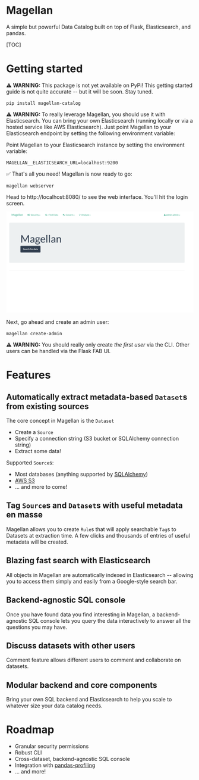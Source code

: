 # Magellan

A simple but powerful Data Catalog built on top of Flask, Elasticsearch, and pandas.

[TOC]

# Getting started

:warning: **WARNING:** This package is not yet available on PyPi! This getting started guide is not quite accurate -- but it will be soon. Stay tuned.

```
pip install magellan-catalog
```

:warning: **WARNING:** To really leverage Magellan, you should use it with Elasticsearch. You can bring your own Elasticsearch (running locally or via a hosted service like AWS Elasticsearch). Just point Magellan to your Elasticsearch endpoint by setting the following environment variable:

Point Magellan to your Elasticsearch instance by setting the environment variable:

```
MAGELLAN__ELASTICSEARCH_URL=localhost:9200
```

:white_check_mark: That's all you need! Magellan is now ready to go:

```
magellan webserver
```

Head to http://localhost:8080/ to see the web interface. You'll hit the login screen.

![](./docs/imgs/splash.png)

Next, go ahead and create an admin user:

```
magellan create-admin
```


:warning: **WARNING:** You should really only create *the first user* via the CLI. Other users can be handled via the Flask FAB UI.

# Features

## Automatically extract metadata-based `Dataset`s from existing sources

The core concept in Magellan is the `Dataset`

- Create a `Source`
- Specify a connection string (S3 bucket or SQLAlchemy connection string)
- Extract some data!

Supported `Source`s:
- Most databases (anything supported by [SQLAlchemy](https://docs.sqlalchemy.org/))
- [AWS S3](https://aws.amazon.com/s3)
- ... and more to come!

## Tag `Source`s and `Dataset`s with useful metadata en masse

Magellan allows you to create `Rule`s that will apply searchable `Tag`s to Datasets at extraction time. A few clicks and thousands of entries of useful metadata will be created.

## Blazing fast search with Elasticsearch

All objects in Magellan are automatically indexed in Elasticsearch -- allowing you to access them simply and easily from a Google-style search bar.

## Backend-agnostic SQL console

Once you have found data you find interesting in Magellan, a backend-agnostic SQL console lets you query the data interactively to answer all the questions you may have.

## Discuss datasets with other users

Comment feature allows different users to comment and collaborate on datasets.

## Modular backend and core components
Bring your own SQL backend and Elasticsearch to help you scale to whatever size your data catalog needs.

# Roadmap

- Granular security permissions
- Robust CLI
- Cross-dataset, backend-agnostic SQL console
- Integration with [pandas-profiling](https://github.com/pandas-profiling/pandas-profiling)
- ... and more!
